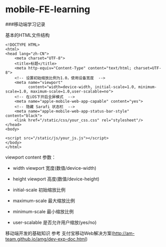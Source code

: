 # mobile-FE-learning
###移动端学习记录

基本的HTML文件结构

```
<!DOCTYPE HTML>
<html>
<head lang="zh-CN">
    <meta charset="UTF-8">
    <title>标题</title>
    <meta http-equiv="Content-Type" content="text/html; charset=UTF-8">
    <!-- 设置初始缩放比例为1.0，使用设备宽度  -->
    <meta name="viewport"
          content="width=device-width, initial-scale=1.0, minimum-scale=1.0, maximum-scale=1.0,user-scalable=no">
    <!-- 在iOS下开启全屏模式  -->
    <meta name="apple-mobile-web-app-capable" content="yes">
    <!-- 隐藏 Sarafi 状态栏  -->
    <meta name="apple-mobile-web-app-status-bar-style" content="black">
    <link href="/static/css/your_css.css" rel="stylesheet"/>
</head>
<body>

<script src="/static/js/your_js.js"></script>
</body>
</html>
```
viewport content 参数：

- width viewport 宽度(数值/device-width)

- height viewport 高度(数值/device-height)

- initial-scale 初始缩放比例

- maximum-scale 最大缩放比例

- minimum-scale 最小缩放比例

- user-scalable 是否允许用户缩放(yes/no)

移动端开发的基础知识 参考 支付宝移动Web解决方案(http://am-team.github.io/amg/dev-exp-doc.html)
